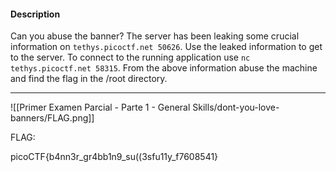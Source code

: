 
#### Description

Can you abuse the banner? The server has been leaking some crucial information on `tethys.picoctf.net 50626`. Use the leaked information to get to the server. To connect to the running application use `nc tethys.picoctf.net 58315`. From the above information abuse the machine and find the flag in the /root directory.

------------------
![[Primer Examen Parcial - Parte 1 - General Skills/dont-you-love-banners/FLAG.png]]

FLAG:

picoCTF{b4nn3r_gr4bb1n9_su((3sfu11y_f7608541}